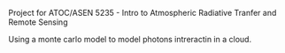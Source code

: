 Project for ATOC/ASEN 5235 - Intro to Atmospheric Radiative Tranfer and Remote Sensing

Using a monte carlo model to model photons intreractin in a cloud.
